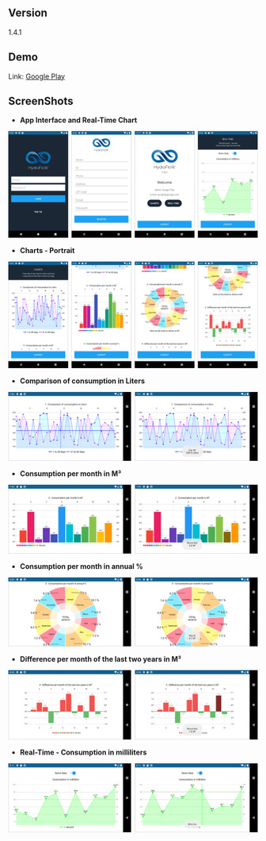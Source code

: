 ## Version

1.4.1

## Demo

Link: [Google Play](https://play.google.com/store/apps/details?id=br.com.yonathan.hydroflow)


## ScreenShots

 - **App Interface and Real-Time Chart**
 
 
![alt-Charts](/images/01.png "App Interface and Real-Time Chart")
 
 - **Charts - Portrait**
 
 
![alt-Charts](/images/02.png "Charts - Portrait")


 - **Comparison of consumption in Liters**
 
![alt-Charts](/images/03.png "Comparison of consumption in Liters")


 - **Consumption per month in M³**

![alt-Charts](/images/04.png "Consumption per month in M³")


 - **Consumption per month in annual %**

![alt-Charts](/images/05.png "Consumption per month in annual %")


 - **Difference per month of the last two years in M³**

![alt-Charts](/images/06.png "Difference per month of the last two years in M³")


 - **Real-Time - Consumption in milliliters**

![alt-Charts](/images/07.png "Real-Time - Consumption in milliliters")
